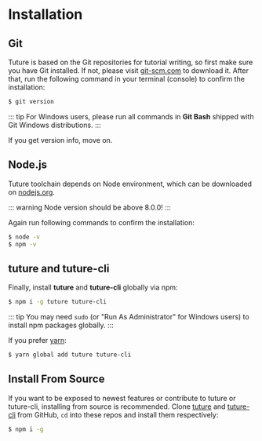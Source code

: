 # Installation

## Git

Tuture is based on the Git repositories for tutorial writing, so first make sure you have Git installed. If not, please visit [git-scm.com](https://git-scm.com/downloads) to download it. After that, run the following command in your terminal (console) to confirm the installation:

```bash
$ git version
```

::: tip
For Windows users, please run all commands in **Git Bash** shipped with Git Windows distributions.
:::

If you get version info, move on.

## Node.js

Tuture toolchain depends on Node environment, which can be downloaded on [nodejs.org](https://nodejs.org).

::: warning
Node version should be above 8.0.0!
:::

Again run following commands to confirm the installation:

```bash
$ node -v
$ npm -v
```

## tuture and tuture-cli

Finally, install **tuture** and **tuture-cli** globally via npm:

```bash
$ npm i -g tuture tuture-cli
```

::: tip
You may need `sudo` (or "Run As Administrator" for Windows users) to install npm packages globally.
:::

If you prefer [yarn](https://yarnpkg.com):

```bash
$ yarn global add tuture tuture-cli
```

## Install From Source

If you want to be exposed to newest features or contribute to tuture or tuture-cli, installing from source is recommended. Clone [tuture](https://github.com/tutureproject/tuture) and [tuture-cli](https://github.com/tutureproject/cli) from GitHub, `cd` into these repos and install them respectively:

```bash
$ npm i -g
```
